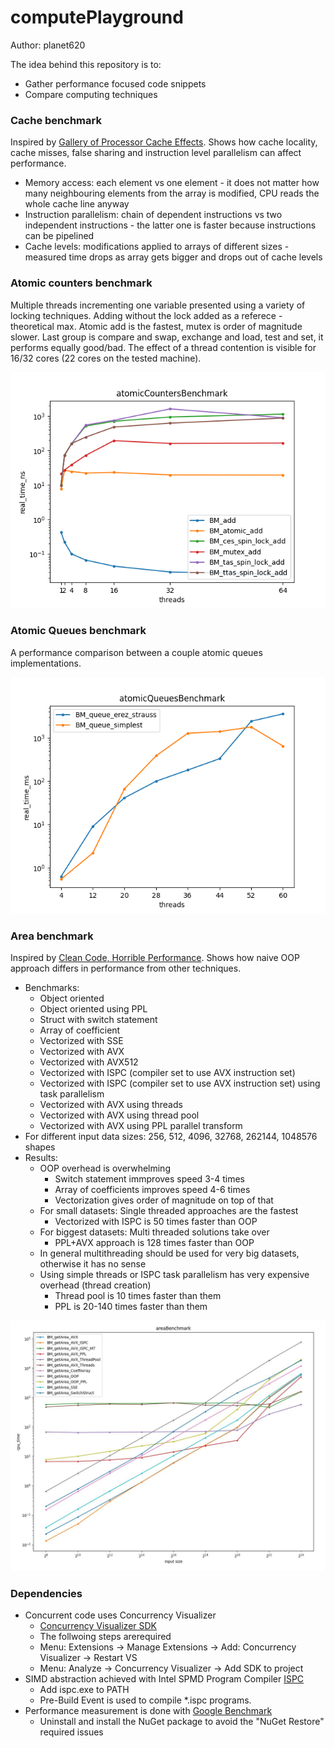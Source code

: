 # computePlayground

Author: planet620

The idea behind this repository is to:
- Gather performance focused code snippets
- Compare computing techniques

### Cache benchmark
Inspired by [Gallery of Processor Cache Effects]. Shows how cache locality, cache misses, false sharing and instruction level parallelism can affect performance.
- Memory access: each element vs one element - it does not matter how many neighbouring elements from the array is modified, CPU reads the whole cache line anyway
- Instruction parallelism: chain of dependent instructions vs two independent instructions - the latter one is faster because instructions can be pipelined
- Cache levels: modifications applied to arrays of different sizes - measured time drops as array gets bigger and drops out of cache levels
  
### Atomic counters benchmark
Multiple threads incrementing one variable presented using a variety of locking techniques. Adding without the lock added as a referece - theoretical max. Atomic add is the fastest, mutex is order of magnitude slower. Last group is compare and swap, exchange and load, test and set, it performs equally good/bad.
The effect of a thread contention is visible for 16/32 cores (22 cores on the tested machine). 

![Results](atomicCountersBenchmark/plot.png)

### Atomic Queues benchmark
A performance comparison between a couple atomic queues implementations.

![Results](atomicQueuesBenchmark/plot.png)

### Area benchmark
Inspired by [Clean Code, Horrible Performance]. Shows how naive OOP approach differs in performance from other techniques. 
- Benchmarks:
  - Object oriented
  - Object oriented using PPL
  - Struct with switch statement
  - Array of coefficient
  - Vectorized with SSE
  - Vectorized with AVX
  - Vectorized with AVX512
  - Vectorized with ISPC (compiler set to use AVX instruction set)
  - Vectorized with ISPC (compiler set to use AVX instruction set) using task parallelism
  - Vectorized with AVX using threads
  - Vectorized with AVX using thread pool
  - Vectorized with AVX using PPL parallel transform
- For different input data sizes: 256, 512, 4096, 32768, 262144, 1048576 shapes
- Results:
    - OOP overhead is overwhelming
        - Switch statement immproves speed 3-4 times
        - Array of coefficients improves speed 4-6 times
        - Vectorization gives order of magnitude on top of that
    - For small datasets: Single threaded approaches are the fastest
        - Vectorized with ISPC is 50 times faster than OOP
    - For biggest datasets: Multi threaded solutions take over
        - PPL+AVX approach is 128 times faster than OOP
    - In general multithreading should be used for very big datasets, otherwise it has no sense
    - Using simple threads or ISPC task parallelism has very expensive overhead (thread creation)
        - Thread pool is 10 times faster than them
        - PPL is 20-140 times faster than them

![Results](areaBenchmark/chart.jpg)

### Dependencies

- Concurrent code uses Concurrency Visualizer
	- [Concurrency Visualizer SDK]
    - The follwoing steps arerequired
	- Menu: Extensions -> Manage Extensions -> Add: Concurrency Visualizer -> Restart VS 
    - Menu: Analyze -> Concurrency Visualizer -> Add SDK to project
- SIMD abstraction achieved with Intel SPMD Program Compiler [ISPC]
    - Add ispc.exe to PATH
	- Pre-Build Event is used to compile *.ispc programs.
- Performance measurement is done with [Google Benchmark]
    - Uninstall and install the NuGet package to avoid the "NuGet Restore" required issues

[//]: # (links)

   [Concurrency Visualizer SDK]: <https://learn.microsoft.com/en-us/archive/blogs/visualizeparallel/introducing-the-concurrency-visualizer-sdk>
   [Google Benchmark]: <https://github.com/google/benchmark>
   [Clean Code, Horrible Performance]: <https://www.youtube.com/watch?v=tD5NrevFtbU&ab_channel=MollyRocket>
   [ISPC]: <https://ispc.github.io/index.html>
   [Gallery of Processor Cache Effects]: <https://igoro.com/archive/gallery-of-processor-cache-effects/>